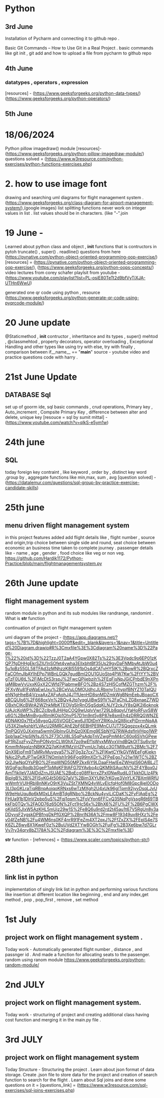# Python
## 3rd June
Installation of Pycharm and connecting it to github repo .

Basic Git Commands – How to Use Git in a Real Project . basic commands like git init , git add and how to upload a file from pycharm to github repo

## 4th June

### datatypes , operators , expression 
[resources]  - (https://www.geeksforgeeks.org/python-data-types/)
               (https://www.geeksforgeeks.org/python-operators/)


## 5th June

###





# 18/06/2024
 Python pillow imagedraw() module
[resources]- (https://www.geeksforgeeks.org/python-pillow-imagedraw-module/)
questions solved = (https://www.w3resource.com/python-exercises/python-functions-exercises.php)

# 2. how to use image font 
 drawing and searching uml diagrams for flight management system . 
 (https://www.geeksforgeeks.org/class-diagram-for-airport-management-system/),(google images)
 list splitting functions never work on integer values in list . list values  should be in characters.
 (like "-".join 

# 19 June - 
Learned about python class and object , __init__ functions that is contructors in pytoh
truncate() , super() . readline() questions from here (https://pynative.com/python-object-oriented-programming-oop-exercise/)
[resources] = (https://pynative.com/python-object-oriented-programming-oop-exercise/), (https://www.geeksforgeeks.org/python-oops-concepts/)
video lectures from corey schafer playlsit from youtube - (https://www.youtube.com/playlist?list=PL-osiE80TeTt2d9bfVyTiXJA-UTHn6WwU)

generated one qr code using python , resource (https://www.geeksforgeeks.org/python-generate-qr-code-using-pyqrcode-module/)


# 20 June update
 @Staticmethod , __init__ contructor , inhertitance and its types , super() mehtod , @classmehtod , property decorators, operator overloading , Exceptional Handling and other types like using try with else, try with finally , comparison between if__name__ == "__main__"
  source - youtube video and practice questions code with harry . 

# 21st June Update
## DATABASE Sql
set up of goorm ide, sql basic commands , crud operations, Primary key , Auto_increment , Compsite Primary Key , difference between alter and delete, unique key 
[resouce = sql by sumit mittal] - (https://www.youtube.com/watch?v=qlkS-e5ym1w)

# 24th june
## SQL
today foreign key contraint , like keyword , order by , distinct key word ,group by , aggregate functions like min,max, sum , avg 
[question solved] - (https://datalemur.com/questions/sql-group-by-practice-exercise-candidate-skills)

# 25th june
## menu driven flight management system
in this project features added add flight details like , flight number , source and origin,trip choice between single side and round, seat choice between economic an business  time taken to complete journey .
passenger details like - name , age , gender , food choice like veg or non veg. 
https://github.com/Hardik1172/Python-Practice/blob/main/flightmanagementsystem.py

# 26th June update

## flight management system
random module in python and its sub modules like randrange, randomint . What is __str__ function

continuation of project on flight management system

uml diagram of the project - (https://app.diagrams.net/?tags=%7B%7D&highlight=0000ff&edit=_blank&layers=1&nav=1&title=Untitled%20Diagram.drawio#R%3Cmxfile%3E%3Cdiagram%20name%3D%22Page-1%22%20id%3D%22TzzJ0T2aA4YGpw0X82Ts%22%3E3Vpdc9o6EP01zKQP7fgDHHgEkrSZIU1nSOfet4ywha3EllxbhtBf35Us29gyDaFNMbyAtJbW0u45u1pBz55GL58TFAd3zMNhzzK8l5591bOs4dCATyHY5IK%2BowR%2BQrxcZFaCOfmJlbAYlhEPp7WBnLGQk7gudBml2OU1GUoStq4PW7Kw%2FtYY%2BVgTzF0U6tL%2FiMcDtS3rspJ%2FwcQPijebzih%2FEqFisNpJGiCPrbdE9nXPniaM8bwVvUxxKGxX2CWfd7PjabmwBFO%2Bz4S7zHl5CofMZGThzm%2F%2FXyWu81FpWaEwUxu%2BCeVuLOMOUdhcJLRbxnyTchypjfBNYZ10TaIQUehN1gHheB4jVzxaAxZAFvAohJ4JTfUenHD8snMDZmkWgBNmEebJBoaoCXaBCQUls6%2F668oxVn%2BQy4Jtp1yqgUiBwS91V%2FaChjLZG8xnaeZ7WDOBxhClKcBWrA2WZhkMbKTEOVg5IrRnOSgSdqKLNJY2ckJY8sQjK2j6oknokiUAJcKoWP%2BCZcIby8JHiHpCOQ9wUqlvVwr729Lb8qpyUYaHoRFuvS8Wu6G%2BeMmBygvRImlKOjp1OhvP57D1m9nt5y8P87e8smEh4zDRRQGWNZE4DNAKt0x7fEx58vgoQJG5VOGECwx6JI1DtDnYZRIKoJxQX6jcxPjDrrmNqAAU53X2IwAshbYLVAcU2RMRCAhE2bF6EBHPE9MnCU7JT7SQqgzox4xQLmk7mPQGV0JXxlma5wmhGlbInvGUhQz0XlEmg9ESbNYQ7RWAdsfInVHpo1WPSpb1aaCHpSIN1sJS%2F73CUl8LS5qPsAdpTnVZwgPmM4rC60o6SVhGPewpP1RjZozFyvZPmPONytnCLW0hX7zo9wEf1sWyxMWvxVndBQkOITSu6vrbrKmmfhNgqlznNBKKZQ7qKjhKfMzVrIZPymUc7qbLc3OTMl9utt%2BMc%2F7QnX9EjoFm9TsMRvMuyqya57%2F0g3z7cx7%2FlKwtCYfkGVfWEeFgKieknNAic2PuftJPTwGKRTNOmIsh1r96iFog99mXDr%2FPeEgo7v21w1WTC%2BZQj2JlwNqOYsPBO%2FmpWND50MPZkx6jY9LDaaFHwIEeZWHgIS6OAlBLJTWGgFgcRpdb3GgePTpMgKF9IAFG70YAvbo4cQKM9iSAucNV%2F4YBox0JAmTfikIIeV7JAIDdZrnJSUAE%2BqEcg08fFkrrxZPxI0NwRudiL0TkkhDLIz4PkBjpIgB%2B%2FlSyKG4t506IQ7alV%2Bim3XYUNt7rKGye3VnYLK7BXmWRfUwWmfrVUlHRbl8nNKvO9rK3VuZSt7XMNQ4vWLvEIcfqHof0M8Gpc8jel0ODo3LI3pGKLraTiqRBnpAoiqoKRNxs6wTzMXgh2U4xUk96glTpm92jyvDsqLJvUW9eHpUqu8p6kM0xLEAmBTdgRNbo%2BckNu4yyiLiCDaK%2FyFIAqEg%2FHUa91b1DlnV2pbp5uS%2Fqj1qsm%2FoVYon6FFCvQ35NqPgVssgR6t69TBkkFb0TQv%2FAOD76z65ON%2Fct1Hc56x%2BhX6%2FU%2F%2B6PgCWXoKiIdS5JlxW5AzKHL5mUjz29w1S%2Fe8Q6u9rd2rd2t45au1t67V5RgUn8y3aDDyvsF2ygskDPBfngDkPfGXQP%2BnrlN36A%2Fmw8F19349uv8HXz%2Fev04fZeNB%2Fu4WM6ns0KF4nrR91FeZm4XT2qxJ%2FfZxZX%2FEpIS4e7SK6ZLZ6wy8X1jKweF0z%2BuUVd2XTYw8OGh%2FujFg%2B3Xe6bw7d7GLrVv7ry34qrv8bZ178A%3C%2Fdiagram%3E%3C%2Fmxfile%3E)

__str__ function - [refrences] = (https://www.scaler.com/topics/python-str/)

# 28th june
## link list in python 
implementation of singly link list in python and performing various functions like insertion at different location like beginning , end and any index,get method , pop , pop_first , remove , set method 

# 1st July
## project work on flight management system . 
Today work - Automatically generated flight number , distance , and passnger id  . And made a function for allocating seats to the passenger.
random using ranom module https://www.geeksforgeeks.org/python-random-module/

# 2nd JULY
## project work on flight management system.
Today work - structuring of project and creating additional class having cost function and merging it  in the main.py file . 

# 3rd JULY 
## project work on flight management system
Today Structure - Structuring the project . Learn about json format of data storage. Create .json file to store data for the project and creation of search function to search for the flight .
Learn about Sql joins and done some questions on it  = 
[questions_link] = (https://www.w3resource.com/sql-exercises/sql-joins-exercises.php)
